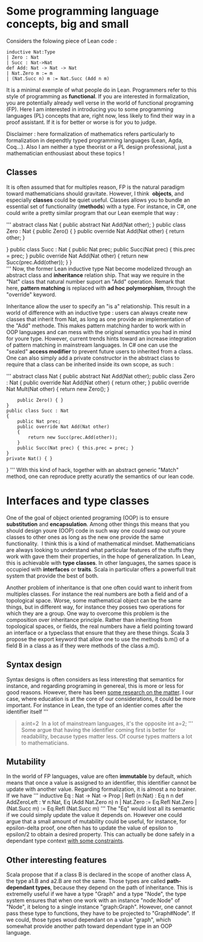 # Some programming language concepts, big and small
Considers the folowing piece of Lean code :
```
inductive Nat:Type
| Zero : Nat
| Succ : Nat->Nat
def Add: Nat -> Nat -> Nat
| Nat.Zero m := m
| (Nat.Succ n) m := Nat.Succ (Add n m)
```
It is a minimal exemple of what people do in Lean.
Programmers refer to this style of programming as **functional**. If you are interested in formalization, you are potentially already well verse in the world of functional programing (FP).  Here I am interested in introducing you to some programming languages (PL) concepts that are, right now, less likely to find their way in a proof assistant. If it is for better or worse is for you to judge.

Disclaimer : here formalization of mathematics refers particularly to formalization in dependtly typed programming languages (Lean, Agda, Coq…). Also I am neither a type theorist or a PL design professional, just a mathematician enthousiast about these topics !

## Classes
It is often assumed that for multiples reason, FP is the natural paradigm toward mathematicians should gravitate. However, I think 
**objects**, and especially **classes** could be quiet useful. Classes allows you to bundle an essential set of functionality (**methods**) with a type. For instance, in C#, one could write a pretty similar program that our Lean exemple that way :

'''
abstract class Nat
{
    public abstract Nat Add(Nat other);
}
public class Zero : Nat
{
    public Zero() { }
    public override Nat Add(Nat other)
    {
        return other;
    }

}
public class Succ : Nat
{
    public Nat prec;
    public Succ(Nat prec) { this.prec = prec; }
    public override Nat Add(Nat other)
    {
        return new Succ(prec.Add(other));
    }
}    
'''
Now, the former Lean inductive type Nat become modelized through an abstract class and **inheritance** relation ship. That way we require in the "Nat" class that natural number suport an "Add" operation. Remark that here, **pattern matching** is replaced with **ad hoc polymorphism**, through the "override" keyword.

Inheritance allow the user to specify an "is a" relationship. This result in a world of difference with an inductive type : users can always create new classes that inherit from Nat, as long as one provide an implementation of the "Add" methode. This makes pattern matching harder to work with in OOP languages and can mess with the original semantics you had in mind for youre type. However, current trends hints toward an increase integration of pattern matching in mainstream languages. In C# one can use the "sealed" **access modifier** to prevent future users to inherited from a class. One can also simply add a private constructor in the abstract class to require that a class can be inherited inside its own scope, as such :

'''
abstract class Nat
{
    public abstract Nat Add(Nat other);
    public class Zero : Nat
    {
        public override Nat Add(Nat other)
        {
            return other;
        }
        public override Nat Mult(Nat other)
        {
            return new Zero();
        }

        public Zero() { }
    }
    public class Succ : Nat
    {
        public Nat prec;
        public override Nat Add(Nat other)
        {
            return new Succ(prec.Add(other));
        }
        public Succ(Nat prec) { this.prec = prec; }
    }
    private Nat() { }
}
'''
With this kind of hack, together with an abstract generic "Match<Nat>" method, one can reproduce pretty acuratly the semantics of our lean code.

# Interfaces and type classes
One of the goal of object oriented programing (OOP) is to ensure **substitution** and **encapsulation**. Among other things this means that you should design youre (OOP) code in such way one could swap out youre classes to other ones as long as the new one provide the same functionality. 
I think this is a kind of mathematical mindset. Mathematicians are always looking to understand what particular features of the stuffs they work with gave them their properties, in the hope of generalization.
In Lean, this is achievable with **type classes**. In other languages, the sames space is occupied with **interfaces** or **traits**. Scala in particular offers a powerfull trait system that provide the best of both.

Another problem of inheritance is that one often could want to inherit from multiples classes. For instance the real numbers are both a field and of a topological space. Worse, some mathematical object can be the same things, but in different way, for instance they posses two operations for which they are a group.
One way to overcome this problem is the composition over inheritance principle. Rather than inheriting from topological spaces, or fields, the real numbers have a field pointing toward an interface or a typeclass that ensure that they are these things.
Scala 3 propose the export keyword that allow one to use the methods b.m() of a field B in a class a as if they were methods of the class a.m().
  
## Syntax design

Syntax designs is often considers as less interesting that semantics for instance, and regarding programing in genereal, this is more or less for good reasons. However, there has been [some research on the matter](https://dl.acm.org/doi/10.1145/2534973). I our case, where education is at the core of our considerations, it could be more important. For instance in Lean, the type of an identier comes after the identifier itself
'''
>a:int=2 
In a lot of mainstream languages, it's the opposite
>int a=2;
'''
Some argue that having the identifier coming first is better for readability, because types matter less. Of course types matters a lot to mathematicians.
  
## Mutability
In the world of FP languages, value are often **immutable** by default, which means that once a value is assigned to an identifier, this identifier cannot be update with another value. Regarding formalization, it is almost a no brainer. If we have
 '''
 inductive Eq : Nat -> Nat → Prop
| Refl (n:Nat) : Eq n n
def AddZeroLeft : ∀ n:Nat, Eq (Add Nat.Zero n) n
| Nat.Zero := Eq.Refl Nat.Zero
| (Nat.Succ m) := Eq.Refl (Nat.Succ m)
'''
The "Eq" would lost all its semantic if we could simply update the value it depends on. However one could argue that a small amount of mutability could be useful, for instance, for epsilon-delta proof, one often has to update the value of epsilon to epsilon/2 to obtain a desired property. This can actually be done safely in a dependant type context [with some constraints](https://drops.dagstuhl.de/opus/volltexte/2018/9218/pdf/LIPIcs-ECOOP-2018-13.pdf).
  
## Other interesting features
Scala propose that if a class B is declared in the scope of another class A, the type a1.B and a2.B are not the same. Those types are called **path-dependant types**, because they depend on the path of inheritance. This is extremelly useful if we have a type "Graph" and a type "Node", the type system ensures that when one work with an instance "node:Node" of "Node", it belong to a single instance "graph:Graph". However, one cannot pass these type to functions, they have to be projected to "Graph#Node". If we could, those types woud dependant on a value "graph", which somewhat provide another path toward dependant type in an OOP language.
